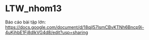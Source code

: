 # LTW_nhom13
Báo cáo bài tập lớn: https://docs.google.com/document/d/18qjl57lsmCBvKTNh6Bncp9i-4uKjhbE1Fj8dlkVG4d8/edit?usp=sharing
